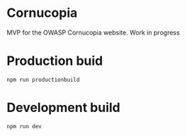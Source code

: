 # Cornucopia
MVP for the OWASP Cornucopia website. Work in progress

# Production buid

    npm run productionbuild

# Development build

    npm run dev
